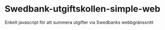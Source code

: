 # Swedbank-utgiftskollen-simple-web
Enkelt javascript för att summera utgifter via Swedbanks webbgränssnitt 
